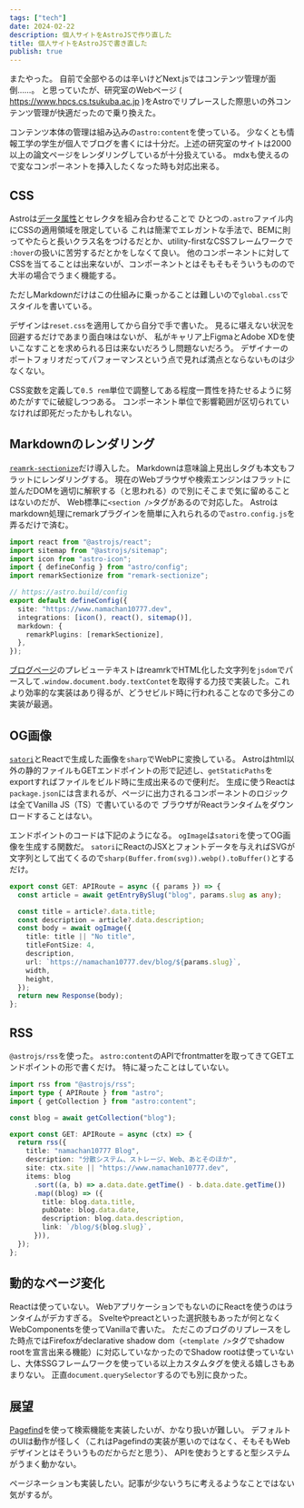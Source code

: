 ```yaml
---
tags: ["tech"]
date: 2024-02-22
description: 個人サイトをAstroJSで作り直した
title: 個人サイトをAstroJSで書き直した
publish: true
---
```


またやった。
自前で全部やるのは辛いけどNext.jsではコンテンツ管理が面倒……。
と思っていたが、研究室のWebページ ( https://www.hpcs.cs.tsukuba.ac.jp )をAstroでリプレースした際思いの外コンテンツ管理が快適だったので乗り換えた。

コンテンツ本体の管理は組み込みの`astro:content`を使っている。
少なくとも情報工学の学生が個人でブログを書くには十分だ。上述の研究室のサイトは2000以上の論文ページをレンダリングしているが十分扱えている。
mdxも使えるので変なコンポーネントを挿入したくなった時も対応出来る。

## CSS

Astroは[データ属性](https://developer.mozilla.org/ja/docs/Learn/HTML/Howto/Use_data_attributes)とセレクタを組み合わせることで
ひとつの`.astro`ファイル内にCSSの適用領域を限定している
これは簡潔でエレガントな手法で、BEMに則ってやたらと長いクラス名をつけるだとか、utility-firstなCSSフレームワークで
`:hover`の扱いに苦労するだとかをしなくて良い。
他のコンポーネントに対してCSSを当てることは出来ないが、コンポーネントとはそもそもそういうものので大半の場合でうまく機能する。

ただしMarkdownだけはこの仕組みに乗っかることは難しいので`global.css`でスタイルを書いている。

デザインは`reset.css`を適用してから自分で手で書いた。
見るに堪えない状況を回避するだけであまり面白味はないが、
私がキャリア上FigmaとAdobe XDを使いこなすことを求められる日は来ないだろうし問題ないだろう。
デザイナーのポートフォリオだってパフォーマンスという点で見れば満点とならないものは少なくない。

CSS変数を定義して`0.5 rem`単位で調整してある程度一貫性を持たせるように努めたがすでに破綻しつつある。
コンポーネント単位で影響範囲が区切られていなければ即死だったかもしれない。

## Markdownのレンダリング

[`reamrk-sectionize`](https://www.npmjs.com/package/remark-sectionize)だけ導入した。
Markdownは意味論上見出しタグも本文もフラットにレンダリングする。
現在のWebブラウザや検索エンジンはフラットに並んだDOMを適切に解釈する（と思われる）ので別にそこまで気に留めることはないのだが、
Web標準に`<section />`タグがあるので対応した。
Astroはmarkdown処理にremarkプラグインを簡単に入れられるので`astro.config.js`を弄るだけで済む。

```typescript showLineNumbers
import react from "@astrojs/react";
import sitemap from "@astrojs/sitemap";
import icon from "astro-icon";
import { defineConfig } from "astro/config";
import remarkSectionize from "remark-sectionize";

// https://astro.build/config
export default defineConfig({
  site: "https://www.namachan10777.dev",
  integrations: [icon(), react(), sitemap()],
  markdown: {
    remarkPlugins: [remarkSectionize],
  },
});
```

[ブログページ](/blog/)のプレビューテキストはreamrkでHTML化した文字列を`jsdom`でパースして`.window.document.body.textContet`を取得する力技で実装した。これより効率的な実装はあり得るが、どうせビルド時に行われることなので多分この実装が最適。

## OG画像

[`satori`](https://github.com/vercel/satori)とReactで生成した画像を`sharp`でWebPに変換している。
Astroはhtml以外の静的ファイルもGETエンドポイントの形で記述し、`getStaticPaths`をexportすればファイルをビルド時に生成出来るので便利だ。
生成に使うReactは`package.json`には含まれるが、ページに出力されるコンポーネントのロジックは全てVanilla JS（TS）で書いているので
ブラウザがReactランタイムをダウンロードすることはない。

エンドポイントのコードは下記のようになる。
`ogImage`は`satori`を使ってOG画像を生成する関数だ。
`satori`にReactのJSXとフォントデータを与えればSVGが文字列として出てくるので`sharp(Buffer.from(svg)).webp().toBuffer()`とするだけ。

```typescript
export const GET: APIRoute = async ({ params }) => {
  const article = await getEntryBySlug("blog", params.slug as any);

  const title = article?.data.title;
  const description = article?.data.description;
  const body = await ogImage({
    title: title || "No title",
    titleFontSize: 4,
    description,
    url: `https://namachan10777.dev/blog/${params.slug}`,
    width,
    height,
  });
  return new Response(body);
};
```

## RSS

`@astrojs/rss`を使った。
`astro:content`のAPIでfrontmatterを取ってきてGETエンドポイントの形で書くだけ。
特に凝ったことはしていない。

```typescript
import rss from "@astrojs/rss";
import type { APIRoute } from "astro";
import { getCollection } from "astro:content";

const blog = await getCollection("blog");

export const GET: APIRoute = async (ctx) => {
  return rss({
    title: "namachan10777 Blog",
    description: "分散システム、ストレージ、Web、あとそのほか",
    site: ctx.site || "https://www.namachan10777.dev",
    items: blog
      .sort((a, b) => a.data.date.getTime() - b.data.date.getTime())
      .map((blog) => ({
        title: blog.data.title,
        pubDate: blog.data.date,
        description: blog.data.description,
        link: `/blog/${blog.slug}`,
      })),
  });
};
```

## 動的なページ変化

Reactは使っていない。 WebアプリケーションでもないのにReactを使うのはランタイムがデカすぎる。
Svelteやpreactといった選択肢もあったが何となくWebComponentsを使ってVanillaで書いた。
ただこのブログのリプレースをした時点ではFirefoxがdeclarative shadow dom（`<template />`タグでshadow rootを宣言出来る機能）に対応していなかったのでShadow rootは使っていないし、大体SSGフレームワークを使っている以上カスタムタグを使える嬉しさもあまりない。
正直`document.querySelector`するのでも別に良かった。

## 展望

[Pagefind](https://pagefind.app/)を使って検索機能を実装したいが、かなり扱いが難しい。
デフォルトのUIは動作が怪しく（これはPagefindの実装が悪いのではなく、そもそもWebデザインとはそういうものだからだと思う）、
APIを使おうとすると型システムがうまく動かない。

ページネーションも実装したい。記事が少ないうちに考えるようなことではない気がするが。
